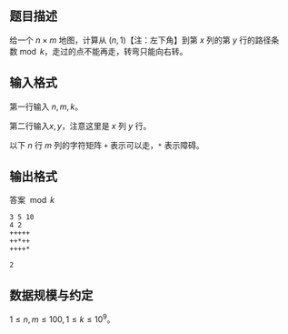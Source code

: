 ## 题目描述

给一个 $n \times m$ 地图，计算从 $(n,1)$【注：左下角】到第 $x$ 列的第 $y$ 行的路径条数$\bmod k$，走过的点不能再走，转弯只能向右转。

## 输入格式

第一行输入 $n,m,k$。

第二行输入$x,y$，注意这里是 $x$ 列 $y$ 行。

以下 $n$ 行 $m$ 列的字符矩阵 `+` 表示可以走，`*` 表示障碍。

## 输出格式

答案 $\bmod k$

```input1
3 5 10
4 2
+++++
++*++
++++*
```

```output1
2
```

## 数据规模与约定

$1 \leq n,m \leq 100, 1 \leq k \leq 10^9$。